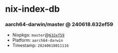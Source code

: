 # nix-index-db
### aarch64-darwin/master @ 240618.632ef59
- Nixpkgs: `master`@[`632ef59`](https://github.com/NixOS/nixpkgs/commit/632ef59b16567c4ed17f4ab509b51d66befa4462)
- Platform: `aarch64-darwin`
- Timestamp: `20240618011116`
